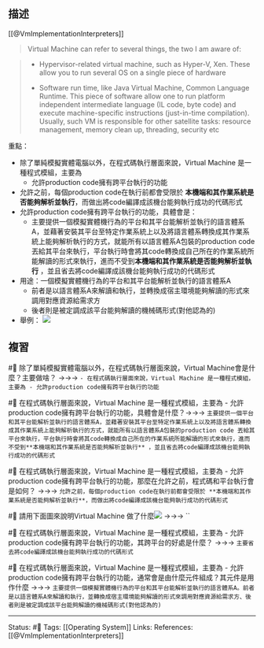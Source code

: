## 描述


[[@VmImplementationInterpreters]]
> Virtual Machine can refer to several things, the two I am aware of:

> - Hypervisor-related virtual machine, such as Hyper-V, Xen. These allow you to run several OS on a single piece of hardware
> 
> - Software run time, like Java Virtual Machine, Common Language Runtime. This piece of software allow one to run platform independent intermediate language (IL code, byte code) and execute machine-specific instructions (just-in-time compilation). Usually, such VM is responsible for other satellite tasks: resource management, memory clean up, threading, security etc

重點：
- 除了單純模擬實體電腦以外，在程式碼執行層面來說，Virtual Machine 是一種程式模組，主要為
	- 允許production code擁有跨平台執行的功能
- 允許之前，每個production code在執行前都會受限於 **本機端和其作業系統是否能夠解析並執行**，而做出將code編譯成該機台能夠執行成功的代碼形式
- 允許production code擁有跨平台執行的功能，具體會是：
	- 主要提供一個模擬實體機行為的平台和其平台能解析並執行的語言體系A，並藉著安裝其平台至特定作業系統上以及將語言體系轉換成其作業系統上能夠解析執行的方式，就能所有以語言體系A包裝的production code 丟給其平台來執行，平台執行時會將其code轉換成自己所在的作業系統所能解讀的形式來執行，進而不受到**本機端和其作業系統是否能夠解析並執行** ，並且省去將code編譯成該機台能夠執行成功的代碼形式
- 用途：一個模擬實體機行為的平台和其平台能解析並執行的語言體系A 
	- 前者是以語言體系A來解讀和執行，並轉換成宿主環境能夠解讀的形式來調用對應資源給需求方
	- 後者則是被定調成該平台能夠解讀的機械碼形式(對他認為的)
- 舉例：
![](https://pic2.zhimg.com/80/fc2d6adee7cfd35cd691b0a419dcd1a2_720w.jpg?source=1940ef5c)
## 複習

#🧠 除了單純模擬實體電腦以外，在程式碼執行層面來說，Virtual Machine會是什麼？主要做啥？ ->->-> `- 在程式碼執行層面來說，Virtual Machine 是一種程式模組，主要為 - 允許production code擁有跨平台執行的功能`
<!--SR:!2023-04-18,27,250-->

#🧠 在程式碼執行層面來說，Virtual Machine 是一種程式模組，主要為 - 允許production code擁有跨平台執行的功能，具體會是什麼？->->-> `主要提供一個平台和其平台能解析並執行的語言體系A，並藉著安裝其平台至特定作業系統上以及將語言體系轉換成其作業系統上能夠解析執行的方式，就能所有以語言體系A包裝的production code 丟給其平台來執行，平台執行時會將其code轉換成自己所在的作業系統所能解讀的形式來執行，進而不受到**本機端和其作業系統是否能夠解析並執行** ，並且省去將code編譯成該機台能夠執行成功的代碼形式`
<!--SR:!2023-04-03,14,230-->

#🧠 在程式碼執行層面來說，Virtual Machine 是一種程式模組，主要為 - 允許production code擁有跨平台執行的功能，那麼在允許之前，程式碼和平台執行會是如何？ ->->-> `允許之前，每個production code在執行前都會受限於 **本機端和其作業系統是否能夠解析並執行**，而做出將code編譯成該機台能夠執行成功的代碼形式`
<!--SR:!2023-04-16,26,250-->


#🧠 請用下面圖來說明Virtual Machine 做了什麼![](https://pic2.zhimg.com/80/fc2d6adee7cfd35cd691b0a419dcd1a2_720w.jpg?source=1940ef5c) ->->-> ``
<!--SR:!2023-04-18,27,250-->


#🧠 在程式碼執行層面來說，Virtual Machine 是一種程式模組，主要為 - 允許production code擁有跨平台執行的功能，其跨平台的好處是什麼？ ->->-> `主要省去將code編譯成該機台能夠執行成功的代碼形式`
<!--SR:!2023-04-19,28,250-->

#🧠 在程式碼執行層面來說，Virtual Machine 是一種程式模組，主要為 - 允許production code擁有跨平台執行的功能，通常會是由什麼元件組成？其元件是用作什麼 ->->-> `主要提供一個模擬實體機行為的平台和其平台能解析並執行的語言體系A。前者是以語言體系A來解讀和執行，並轉換成宿主環境能夠解讀的形式來調用對應資源給需求方、後者則是被定調成該平台能夠解讀的機械碼形式(對他認為的)`
<!--SR:!2023-04-20,24,230-->




---
Status: #🌱 
Tags:
[[Operating System]]
Links:
References:
[[@VmImplementationInterpreters]]